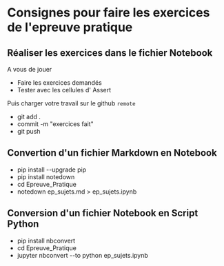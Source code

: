 # Consignes pour faire les exercices de l'epreuve pratique

## Réaliser les exercices dans le fichier Notebook

A vous de jouer

- Faire les exercices demandés
- Tester avec les cellules d' Assert

Puis charger votre travail sur le github `remote`

- git add .
- commit -m "exercices fait"
- git push


## Convertion d'un fichier Markdown en Notebook
- pip install --upgrade pip
- pip install notedown
- cd Epreuve_Pratique
- notedown ep_sujets.md > ep_sujets.ipynb

## Conversion d'un fichier Notebook en Script Python
- pip install nbconvert
- cd Epreuve_Pratique
- jupyter nbconvert --to python ep_sujets.ipynb